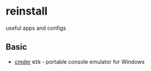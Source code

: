 # reinstall
useful apps and configs

## Basic

* [cmder](http://cmder.net/) `WIN` - portable console emulator for Windows
